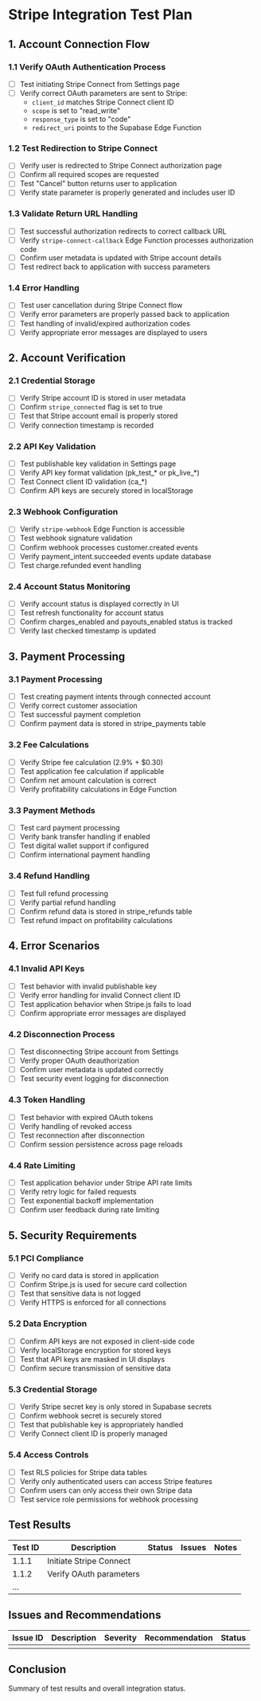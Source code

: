 # Stripe Integration Test Plan

## 1. Account Connection Flow

### 1.1 Verify OAuth Authentication Process
- [ ] Test initiating Stripe Connect from Settings page
- [ ] Verify correct OAuth parameters are sent to Stripe:
  - `client_id` matches Stripe Connect client ID
  - `scope` is set to "read_write"
  - `response_type` is set to "code"
  - `redirect_uri` points to the Supabase Edge Function

### 1.2 Test Redirection to Stripe Connect
- [ ] Verify user is redirected to Stripe Connect authorization page
- [ ] Confirm all required scopes are requested
- [ ] Test "Cancel" button returns user to application
- [ ] Verify state parameter is properly generated and includes user ID

### 1.3 Validate Return URL Handling
- [ ] Test successful authorization redirects to correct callback URL
- [ ] Verify `stripe-connect-callback` Edge Function processes authorization code
- [ ] Confirm user metadata is updated with Stripe account details
- [ ] Test redirect back to application with success parameters

### 1.4 Error Handling
- [ ] Test user cancellation during Stripe Connect flow
- [ ] Verify error parameters are properly passed back to application
- [ ] Test handling of invalid/expired authorization codes
- [ ] Verify appropriate error messages are displayed to users

## 2. Account Verification

### 2.1 Credential Storage
- [ ] Verify Stripe account ID is stored in user metadata
- [ ] Confirm `stripe_connected` flag is set to true
- [ ] Test that Stripe account email is properly stored
- [ ] Verify connection timestamp is recorded

### 2.2 API Key Validation
- [ ] Test publishable key validation in Settings page
- [ ] Verify API key format validation (pk_test_* or pk_live_*)
- [ ] Test Connect client ID validation (ca_*)
- [ ] Confirm API keys are securely stored in localStorage

### 2.3 Webhook Configuration
- [ ] Verify `stripe-webhook` Edge Function is accessible
- [ ] Test webhook signature validation
- [ ] Confirm webhook processes customer.created events
- [ ] Verify payment_intent.succeeded events update database
- [ ] Test charge.refunded event handling

### 2.4 Account Status Monitoring
- [ ] Verify account status is displayed correctly in UI
- [ ] Test refresh functionality for account status
- [ ] Confirm charges_enabled and payouts_enabled status is tracked
- [ ] Verify last checked timestamp is updated

## 3. Payment Processing

### 3.1 Payment Processing
- [ ] Test creating payment intents through connected account
- [ ] Verify correct customer association
- [ ] Test successful payment completion
- [ ] Confirm payment data is stored in stripe_payments table

### 3.2 Fee Calculations
- [ ] Verify Stripe fee calculation (2.9% + $0.30)
- [ ] Test application fee calculation if applicable
- [ ] Confirm net amount calculation is correct
- [ ] Verify profitability calculations in Edge Function

### 3.3 Payment Methods
- [ ] Test card payment processing
- [ ] Verify bank transfer handling if enabled
- [ ] Test digital wallet support if configured
- [ ] Confirm international payment handling

### 3.4 Refund Handling
- [ ] Test full refund processing
- [ ] Verify partial refund handling
- [ ] Confirm refund data is stored in stripe_refunds table
- [ ] Test refund impact on profitability calculations

## 4. Error Scenarios

### 4.1 Invalid API Keys
- [ ] Test behavior with invalid publishable key
- [ ] Verify error handling for invalid Connect client ID
- [ ] Test application behavior when Stripe.js fails to load
- [ ] Confirm appropriate error messages are displayed

### 4.2 Disconnection Process
- [ ] Test disconnecting Stripe account from Settings
- [ ] Verify proper OAuth deauthorization
- [ ] Confirm user metadata is updated correctly
- [ ] Test security event logging for disconnection

### 4.3 Token Handling
- [ ] Test behavior with expired OAuth tokens
- [ ] Verify handling of revoked access
- [ ] Test reconnection after disconnection
- [ ] Confirm session persistence across page reloads

### 4.4 Rate Limiting
- [ ] Test application behavior under Stripe API rate limits
- [ ] Verify retry logic for failed requests
- [ ] Test exponential backoff implementation
- [ ] Confirm user feedback during rate limiting

## 5. Security Requirements

### 5.1 PCI Compliance
- [ ] Verify no card data is stored in application
- [ ] Confirm Stripe.js is used for secure card collection
- [ ] Test that sensitive data is not logged
- [ ] Verify HTTPS is enforced for all connections

### 5.2 Data Encryption
- [ ] Confirm API keys are not exposed in client-side code
- [ ] Verify localStorage encryption for stored keys
- [ ] Test that API keys are masked in UI displays
- [ ] Confirm secure transmission of sensitive data

### 5.3 Credential Storage
- [ ] Verify Stripe secret key is only stored in Supabase secrets
- [ ] Confirm webhook secret is securely stored
- [ ] Test that publishable key is appropriately handled
- [ ] Verify Connect client ID is properly managed

### 5.4 Access Controls
- [ ] Test RLS policies for Stripe data tables
- [ ] Verify only authenticated users can access Stripe features
- [ ] Confirm users can only access their own Stripe data
- [ ] Test service role permissions for webhook processing

## Test Results

| Test ID | Description | Status | Issues | Notes |
|---------|-------------|--------|--------|-------|
| 1.1.1   | Initiate Stripe Connect | | | |
| 1.1.2   | Verify OAuth parameters | | | |
| ... | | | | |

## Issues and Recommendations

| Issue ID | Description | Severity | Recommendation | Status |
|----------|-------------|----------|----------------|--------|
| | | | | |

## Conclusion

Summary of test results and overall integration status.